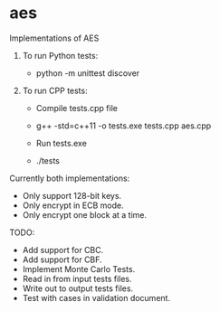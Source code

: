 # aes
Implementations of AES

1. To run Python tests:

    * python -m unittest discover

2. To run CPP tests:

    * Compile tests.cpp file

    * g++ -std=c++11 -o tests.exe tests.cpp aes.cpp

    * Run tests.exe

    * ./tests

Currently both implementations:

  * Only support 128-bit keys.
  * Only encrypt in ECB mode.
  * Only encrypt one block at a time.

TODO:

  * Add support for CBC.
  * Add support for CBF.
  * Implement Monte Carlo Tests.
  * Read in from input tests files.
  * Write out to output tests files.
  * Test with cases in validation document.
